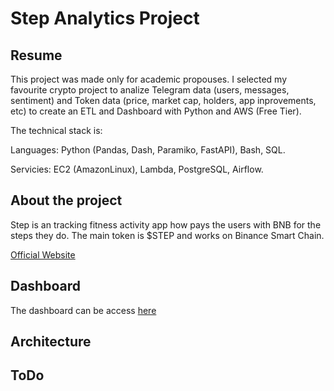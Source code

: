 # Step Analytics Project
## Resume

This project was made only for academic propouses. I selected my favourite crypto project to analize Telegram data (users, messages, sentiment) and Token data (price, market cap, holders, app inprovements, etc) to create an ETL and Dashboard with Python and AWS (Free Tier).

The technical stack is:

Languages: Python (Pandas, Dash, Paramiko, FastAPI), Bash, SQL.

Servicies: EC2 (AmazonLinux), Lambda, PostgreSQL, Airflow.

## About the project 

Step is an tracking fitness activity app how pays the users with BNB for the steps they do. The main token is $STEP and works on Binance Smart Chain.

[Official Website](https://www.walkwithstep.io)

## Dashboard

The dashboard can be access [here](https://www.step-analytics.tk)

## Architecture


## ToDo

